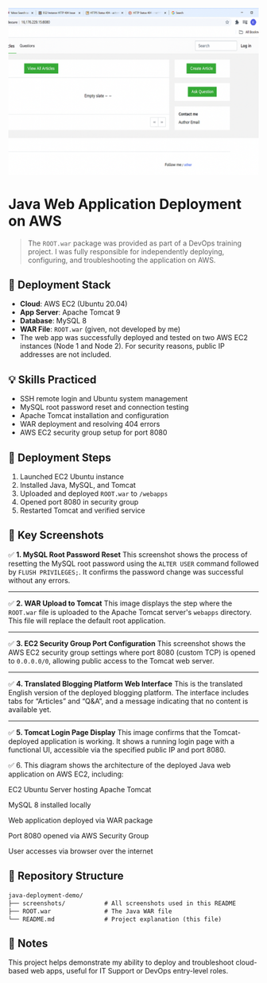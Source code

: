 ![Tomcat Started](screenshots/4_tomcat_started.png)


# Java Web Application Deployment on AWS

> The `ROOT.war` package was provided as part of a DevOps training project. I was fully responsible for independently deploying, configuring, and troubleshooting the application on AWS.

## 🔧 Deployment Stack

- **Cloud**: AWS EC2 (Ubuntu 20.04)
- **App Server**: Apache Tomcat 9
- **Database**: MySQL 8
- **WAR File**: `ROOT.war` (given, not developed by me)
- The web app was successfully deployed and tested on two AWS EC2 instances (Node 1 and Node 2). For security reasons, public IP addresses are not included.

## 💡 Skills Practiced

- SSH remote login and Ubuntu system management
- MySQL root password reset and connection testing
- Apache Tomcat installation and configuration
- WAR deployment and resolving 404 errors
- AWS EC2 security group setup for port 8080

## 🚀 Deployment Steps

1. Launched EC2 Ubuntu instance
2. Installed Java, MySQL, and Tomcat
3. Uploaded and deployed `ROOT.war` to `/webapps`
4. Opened port 8080 in security group
5. Restarted Tomcat and verified service

## 🗼 Key Screenshots

✅ **1. MySQL Root Password Reset**
 This screenshot shows the process of resetting the MySQL root password using the `ALTER USER` command followed by `FLUSH PRIVILEGES;`. It confirms the password change was successful without any errors.

------

✅ **2. WAR Upload to Tomcat**
 This image displays the step where the `ROOT.war` file is uploaded to the Apache Tomcat server's `webapps` directory. This file will replace the default root application.

------

✅ **3. EC2 Security Group Port Configuration**
 This screenshot shows the AWS EC2 security group settings where port 8080 (custom TCP) is opened to `0.0.0.0/0`, allowing public access to the Tomcat web server.

------

✅ **4. Translated Blogging Platform Web Interface**
 This is the translated English version of the deployed blogging platform. The interface includes tabs for “Articles” and “Q&A”, and a message indicating that no content is available yet.

------

✅ **5. Tomcat Login Page Display**
 This image confirms that the Tomcat-deployed application is working. It shows a running login page with a functional UI, accessible via the specified public IP and port 8080.
 
 

✅ 6. This diagram shows the architecture of the deployed Java web application on AWS EC2, including:

EC2 Ubuntu Server hosting Apache Tomcat

MySQL 8 installed locally

Web application deployed via WAR package

Port 8080 opened via AWS Security Group

User accesses via browser over the internet



## 📁 Repository Structure

```
java-deployment-demo/
├── screenshots/           # All screenshots used in this README
├── ROOT.war               # The Java WAR file 
└── README.md              # Project explanation (this file)
```

## 📍 Notes

This project helps demonstrate my ability to deploy and troubleshoot cloud-based web apps, useful for IT Support or DevOps entry-level roles.
